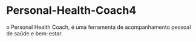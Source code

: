 # Personal-Health-Coach4
 o Personal Health Coach, é uma ferramenta de acompanhamento pessoal de saúde e bem-estar.
